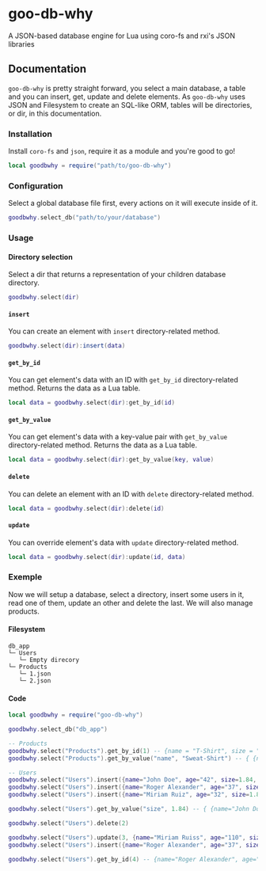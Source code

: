 # goo-db-why
A JSON-based database engine for Lua using coro-fs and rxi's JSON libraries

## Documentation
`goo-db-why` is pretty straight forward, you select a main database, a table and you can insert, get, update and delete elements.
As `goo-db-why` uses JSON and Filesystem to create an SQL-like ORM, tables will be directories, or dir, in this documentation.

### Installation

Install `coro-fs` and `json`, require it as a module and you're good to go!
```lua
local goodbwhy = require("path/to/goo-db-why")
```

### Configuration

Select a global database file first, every actions on it will execute inside of it.
```lua
goodbwhy.select_db("path/to/your/database")
```

### Usage

#### Directory selection
Select a dir that returns a representation of your children database directory.
```lua
goodbwhy.select(dir)
```

#### `insert`
You can create an element with `insert` directory-related method.
```lua
goodbwhy.select(dir):insert(data)
```

#### `get_by_id`
You can get element's data with an ID with `get_by_id` directory-related method.
Returns the data as a Lua table.
```lua
local data = goodbwhy.select(dir):get_by_id(id)
```

#### `get_by_value`
You can get element's data with a key-value pair with `get_by_value` directory-related method.
Returns the data as a Lua table.
```lua
local data = goodbwhy.select(dir):get_by_value(key, value)
```

#### `delete`
You can delete an element with an ID with `delete` directory-related method.
```lua
local data = goodbwhy.select(dir):delete(id)
```

#### `update`
You can override element's data with `update` directory-related method.
```lua
local data = goodbwhy.select(dir):update(id, data)
```

### Exemple
Now we will setup a database, select a directory, insert some users in it, read one of them, update an other and delete the last. We will also manage products.

#### Filesystem
```
db_app
└─ Users
   └─ Empty direcory
└─ Products
   └─ 1.json
   └─ 2.json
```

#### Code
```lua
local goodbwhy = require("goo-db-why")

goodbwhy.select_db("db_app")

-- Products
goodbwhy.select("Products").get_by_id(1) -- {name = "T-Shirt", size = "L", price = 24.99, in_stock = true, brand = "Niak"}
goodbwhy.select("Products").get_by_value("name", "Sweat-Shirt") -- { {name = "Sweat-Shirt", size = "XL", price = 44.99, in_stock = false, brand = "Idadis"} }

-- Users
goodbwhy.select("Users").insert({name="John Doe", age="42", size=1.84, phone="474-881-7631", email="john.doe@example.com"})
goodbwhy.select("Users").insert({name="Roger Alexander", age="37", size=1.71, phone="(532) 493-2054", email="roger.alexander@little-company.com"})
goodbwhy.select("Users").insert({name="Miriam Ruiz", age="32", size=1.84, phone="(692) 889-8297", email="miriam.ruiz@some-mega-brand.com"})

goodbwhy.select("Users").get_by_value("size", 1.84) -- { {name="John Doe", age="42", size=1.84, phone="474-881-7631", email="john.doe@example.com"}, {name="Miriam Ruiz", age="32", size=1.84, phone="(692) 889-8297", email="miriam.ruiz@some-mega-brand.com"} }

goodbwhy.select("Users").delete(2)

goodbwhy.select("Users").update(3, {name="Miriam Ruiss", age="110", size=1.80, phone="(797) 569-5910", email="miriam.ruiz@retired.com"})
goodbwhy.select("Users").insert({name="Roger Alexander", age="37", size=1.71, phone="(532) 493-2054", email="roger.alexander@little-company.com"})

goodbwhy.select("Users").get_by_id(4) -- {name="Roger Alexander", age="37", size=1.71, phone="(532) 493-2054", email="roger.alexander@little-company.com"}
```